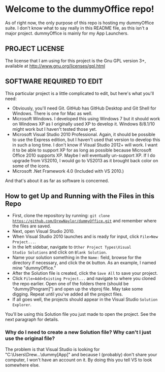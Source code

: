 # Welcome to the dummyOffice repo!
As of right now, the only purpose of this repo is hosting my dummyOffice suite. I don't know what to say really in this README file, as this isn't a major project. dummyOffice is mainly for my App Launchers.

## PROJECT LICENSE

The license that I am using for this project is the Gnu GPL version 3+, available at <http://www.gnu.org/licenses/gpl.html>

## SOFTWARE REQUIRED TO EDIT

This particular project is a little complicated to edit, but here's what you'll need:

- Obviously, you'll need Git. GitHub has GitHub Desktop and Git Shell for Windows. There is one for Mac as well.
- Microsoft Windows. I developed this using Windows 7 but it should work on Windows XP as I originally used XP to develop it. Windows 8/8.1/10 might work but I haven't tested those yet.
- Microsoft Visual Studio 2010 Professional. Again, it should be possible to use the Express edition, but I haven't used that version to develop this in such a long time. I don't know if Visual Studio 2012+ will work. I want it to be able to support XP for as long as possible because Microsoft Office 2010 supports XP. Maybe I will eventually un-support XP. If I do upgrade from VS2010, I would go to VS2013 as it brought back color on some of the icons.
- Microsoft .Net Framework 4.0 (Included with VS 2010.)

And that's about it as far as software is concerned. 

## How to get Up and Running with the Files in this Repo



- First, clone the repository by running:    <code>git clone https://github.com/DrewNaylor/dummyOffice.git</code> and remember where the files are saved.
- Next, open Visual Studio 2010.
- When Visual Studio 2010 launches and is ready for input, click <code>File>New Project...</code>.
- In the left sidebar, navigate to <code>Other Project Types\Visual Studio Solutions</code> and click on <code>Blank Solution</code>. 
- Name your solution something in the <code>Name:</code> field, browse for the directory if necessary, and click the <code>OK</code> button. As an example, I named mine "dummyOffice."
- After the Solution file is created, click the <code>Save All</code> to save your project.
- Click <code>File>Add>Existing Project...</code> and navigate to where you cloned the repo earlier. Open one of the folders there (should be "dummy[Program]") and open up the vbproj file. May take some digging. Repeat until you've added all the project files.
- If all goes well, the projects should appear in the Visual Studio <code>Solution Explorer</code>.
 
You'll be using this Solution file you just made to open the project. See the next paragraph for details.

### Why do I need to create a new Solution file? Why can't I just use the original file?

The problem is that Visual Studio is looking for "C:\Users\Drew\...\dummy[App]" and because I (probably) don't share your  computer, I won't have an account on it. By doing this you tell VS to look somewhere else.
